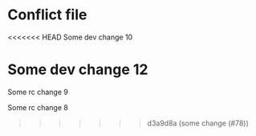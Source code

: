 # Conflict file

<<<<<<< HEAD
Some dev change 10

Some dev change 12
=======
Some rc change 9

Some rc change 8
>>>>>>> d3a9d8a (some change (#78))

